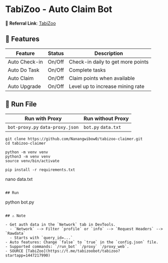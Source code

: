 # TabiZoo - Auto Claim Bot

🔗 **Referral Link**: [TabiZoo](https://t.me/tabizoobot/tabizoo?startapp=1447217990)

## 🌟 Features

| Feature       | Status | Description                       |
| ------------- | ------ | --------------------------------- |
| Auto Check-in | On/Off | Check-in daily to get more points |
| Auto Do Task  | On/Off | Complete tasks                    |
| Auto Claim    | On/Off | Claim points when available       |
| Auto Upgrade  | On/Off | Level up to increase mining rate  |

## 🚀 Run File

| Run with Proxy                   | Run without Proxy   |
| -------------------------------- | ------------------- |
| `bot-proxy.py` `data-proxy.json` | `bot.py` `data.txt` |

```
git clone https://github.com/Nanangwibow0/tabizoo-claimer.git
cd tabizoo-claimer
```

```
python -m venv venv
python3 -m venv venv
source venv/bin/activate
```

```
pip install -r requirements.txt
```

nano data.txt
```

## Run

```
python bot.py
```

## ⚠️ Note

- Get auth data in the `Network` tab in DevTools.
  - `Network` --> Filter `profile` or `info` --> `Request Headers` --> `Rawdata`
  - Starts with `query_id=...`
- Auto features: Change `false` to `true` in the `config.json` file.
- Supported commands: `/run_bot` `/proxy` `/proxy_web`.
- SOURCE [TabiZoo](https://t.me/tabizoobot/tabizoo?startapp=1447217990)
